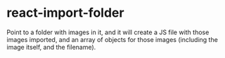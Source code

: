 # react-import-folder
Point to a folder with images in it, and it will create a JS file with those images imported, and an array of objects for those images (including the image itself, and the filename).
